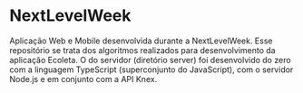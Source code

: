 # NextLevelWeek
Aplicação Web e Mobile desenvolvida durante a NextLevelWeek.  Esse repositório se trata dos algoritmos realizados para desenvolvimento da aplicação Ecoleta.  O do servidor (diretório server) foi desenvolvido do zero com a linguagem TypeScript (superconjunto do JavaScript), com o servidor Node.js e em conjunto com a API Knex.
